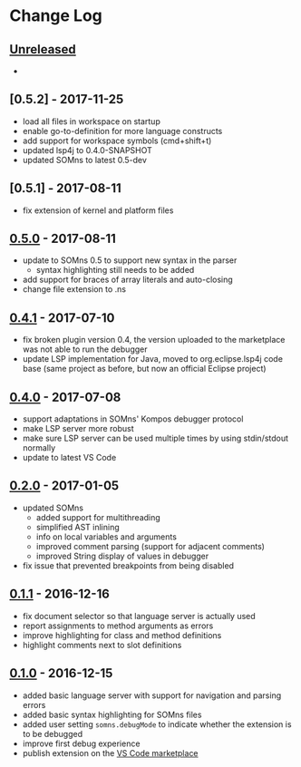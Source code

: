 # Change Log

## [Unreleased]

 -

## [0.5.2] - 2017-11-25

 - load all files in workspace on startup
 - enable go-to-definition for more language constructs
 - add support for workspace symbols (cmd+shift+t)
 - updated lsp4j to 0.4.0-SNAPSHOT
 - updated SOMns to latest 0.5-dev

## [0.5.1] - 2017-08-11

 - fix extension of kernel and platform files

## [0.5.0] - 2017-08-11

 - update to SOMns 0.5 to support new syntax in the parser
   - syntax highlighting still needs to be added
 - add support for braces of array literals and auto-closing
 - change file extension to .ns

## [0.4.1] - 2017-07-10

 - fix broken plugin version 0.4, the version uploaded to the marketplace was
   not able to run the debugger
 - update LSP implementation for Java, moved to org.eclipse.lsp4j code base
   (same project as before, but now an official Eclipse project)

## [0.4.0] - 2017-07-08

 - support adaptations in SOMns' Kompos debugger protocol
 - make LSP server more robust
 - make sure LSP server can be used multiple times by using stdin/stdout normally
 - update to latest VS Code

## [0.2.0] - 2017-01-05

 - updated SOMns
   - added support for multithreading
   - simplified AST inlining
   - info on local variables and arguments
   - improved comment parsing (support for adjacent comments)
   - improved String display of values in debugger
 - fix issue that prevented breakpoints from being disabled

## [0.1.1] - 2016-12-16

 - fix document selector so that language server is actually used
 - report assignments to method arguments as errors
 - improve highlighting for class and method definitions
 - highlight comments next to slot definitions

## [0.1.0] - 2016-12-15

 - added basic language server with support for navigation and parsing errors
 - added basic syntax highlighting for SOMns files
 - added user setting `somns.debugMode` to indicate whether the extension is to
   be debugged
 - improve first debug experience
 - publish extension on the [VS Code marketplace][SOMns-vscode]

[Unreleased]:   https://github.com/smarr/SOMns-vscode/compare/v0.5.0...HEAD
[0.5.0]:        https://github.com/smarr/SOMns-vscode/compare/v0.4.1...v0.5.0
[0.4.1]:        https://github.com/smarr/SOMns-vscode/compare/v0.4.0...v0.4.1
[0.4.0]:        https://github.com/smarr/SOMns-vscode/compare/v0.2.0...v0.4.0
[0.2.0]:        https://github.com/smarr/SOMns-vscode/compare/v0.1.1...v0.2.0
[0.1.1]:        https://github.com/smarr/SOMns-vscode/compare/v0.1.0...v0.1.1
[0.1.0]:        https://github.com/smarr/SOMns-vscode/compare/8f7ae145280f3c0c2a5a264f6d6b3315589765c3...v0.1.0
[SOMns-vscode]: https://marketplace.visualstudio.com/items?itemName=MetaConcProject.SOMns
